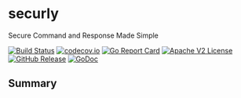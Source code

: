 # securly
Secure Command and Response Made Simple

[![Build Status](https://github.com/xmidt-org/securly/actions/workflows/ci.yml/badge.svg)](https://github.com/xmidt-org/securly/actions/workflows/ci.yml)
[![codecov.io](http://codecov.io/github/xmidt-org/securly/coverage.svg?branch=main)](http://codecov.io/github/xmidt-org/securly?branch=main)
[![Go Report Card](https://goreportcard.com/badge/github.com/xmidt-org/securly)](https://goreportcard.com/report/github.com/xmidt-org/securly)
[![Apache V2 License](http://img.shields.io/badge/license-Apache%20V2-blue.svg)](https://github.com/xmidt-org/securly/blob/main/LICENSE)
[![GitHub Release](https://img.shields.io/github/release/xmidt-org/securly.svg)](https://github.com/xmidt-org/securly/releases)
[![GoDoc](https://pkg.go.dev/badge/github.com/xmidt-org/securly)](https://pkg.go.dev/github.com/xmidt-org/securly)

## Summary
